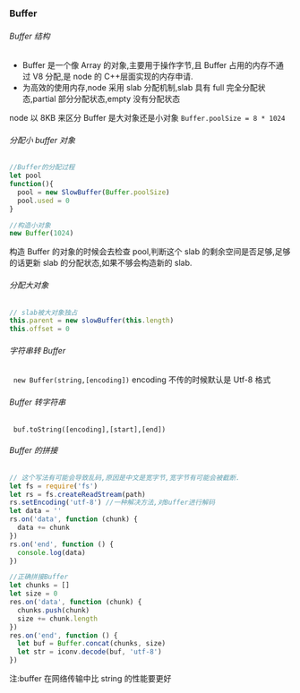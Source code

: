 ### Buffer

###### Buffer 结构

- Buffer 是一个像 Array 的对象,主要用于操作字节,且 Buffer 占用的内存不通过 V8 分配,是 node 的 C++层面实现的内存申请.
- 为高效的使用内存,node 采用 slab 分配机制,slab 具有 full 完全分配状态,partial 部分分配状态,empty 没有分配状态

node 以 8KB 来区分 Buffer 是大对象还是小对象
`Buffer.poolSize = 8 * 1024`

###### 分配小 buffer 对象

```js
//Buffer的分配过程
let pool
function(){
  pool = new SlowBuffer(Buffer.poolSize)
  pool.used = 0
}
```

```js
//构造小对象
new Buffer(1024)
```

构造 Buffer 的对象的时候会去检查 pool,判断这个 slab 的剩余空间是否足够,足够的话更新 slab 的分配状态,如果不够会构造新的 slab.

###### 分配大对象

```js
// slab被大对象独占
this.parent = new slowBuffer(this.length)
this.offset = 0
```

###### 字符串转 Buffer

` new Buffer(string,[encoding])`
encoding 不传的时候默认是 Utf-8 格式

###### Buffer 转字符串

` buf.toString([encoding],[start],[end])`

###### Buffer 的拼接

```js
// 这个写法有可能会导致乱码,原因是中文是宽字节,宽字节有可能会被截断.
let fs = require('fs')
let rs = fs.createReadStream(path)
rs.setEncoding('utf-8') //一种解决方法,对Buffer进行解码
let data = ''
rs.on('data', function (chunk) {
  data += chunk
})
rs.on('end', function () {
  console.log(data)
})
```

```js
//正确拼接Buffer
let chunks = []
let size = 0
res.on('data', function (chunk) {
  chunks.push(chunk)
  size += chunk.length
})
res.on('end', function () {
  let buf = Buffer.concat(chunks, size)
  let str = iconv.decode(buf, 'utf-8')
})
```

注:buffer 在网络传输中比 string 的性能要更好

